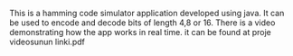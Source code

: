 This is a hamming code simulator application developed using java. It can be used to encode and decode bits of
length 4,8 or 16. There is a video demonstrating how the app works in real time.
it can be found at proje videosunun linki.pdf
